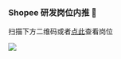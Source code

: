 ### Shopee 研发岗位内推 👋
扫描下方二维码或者[点此](https://app.mokahr.com/recommendation-apply/shopee/2964?recommendCode=AA51h&codeType=1)查看岗位

<img src='https://user-images.githubusercontent.com/7871813/141437413-1d969210-8078-40f9-9f47-53d370988c08.png'/>

